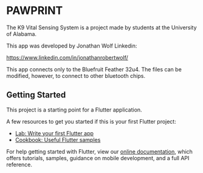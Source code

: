 # PAWPRINT



The K9 Vital Sensing System is a project
made by students at the University of Alabama. 

This app was developed by Jonathan Wolf
Linkedin: 

https://www.linkedin.com/in/jonathanrobertwolf/

This app connects only to the Bluefruit Feather 32u4.
The files can be modified, however, to connect to other bluetooth
chips.

## Getting Started

This project is a starting point for a Flutter application.

A few resources to get you started if this is your first Flutter project:

- [Lab: Write your first Flutter app](https://flutter.dev/docs/get-started/codelab)
- [Cookbook: Useful Flutter samples](https://flutter.dev/docs/cookbook)

For help getting started with Flutter, view our
[online documentation](https://flutter.dev/docs), which offers tutorials,
samples, guidance on mobile development, and a full API reference.
